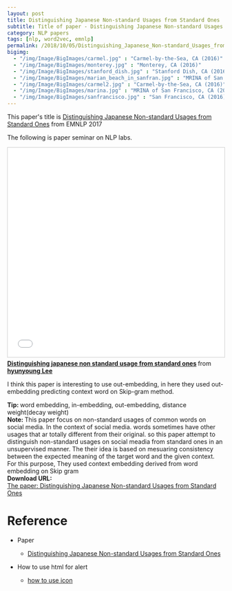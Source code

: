 ```yaml
---
layout: post
title: Distinguishing Japanese Non-standard Usages from Standard Ones
subtitle: Title of paper - Distinguishing Japanese Non-standard Usages from Standard Onesn
category: NLP papers
tags: [nlp, word2vec, emnlp]
permalink: /2018/10/05/Distinguishing_Japanese_Non-standard_Usages_from_Standard_Ones/
bigimg: 
  - "/img/Image/BigImages/carmel.jpg" : "Carmel-by-the-Sea, CA (2016)"
  - "/img/Image/BigImages/monterey.jpg" : "Monterey, CA (2016)"
  - "/img/Image/BigImages/stanford_dish.jpg" : "Stanford Dish, CA (2016)"
  - "/img/Image/BigImages/marian_beach_in_sanfran.jpg" : "MRINA of San Francisco, CA (2016)"
  - "/img/Image/BigImages/carmel2.jpg" : "Carmel-by-the-Sea, CA (2016)"
  - "/img/Image/BigImages/marina.jpg" : "MRINA of San Francisco, CA (2016)"
  - "/img/Image/BigImages/sanfrancisco.jpg" : "San Francisco, CA (2016)"
---
```


This paper's title is [Distinguishing Japanese Non-standard Usages from Standard Ones](https://www.aclweb.org/anthology/D17-1246) from EMNLP 2017

The following is paper seminar on NLP labs.

<iframe src="//www.slideshare.net/slideshow/embed_code/key/oKiTrIuvjAWn6V" width="595" height="485" frameborder="0" marginwidth="0" marginheight="0" scrolling="no" style="border:1px solid #CCC; border-width:1px; margin-bottom:5px; max-width: 100%;" allowfullscreen> </iframe> <div style="margin-bottom:5px"> <strong> <a href="//www.slideshare.net/HyunYoungLee3/distinguishing-japanese-non-standard-usage-from-standard-ones" title="Distinguishing japanese non standard usage from standard ones" target="_blank">Distinguishing japanese non standard usage from standard ones</a> </strong> from <strong><a href="https://www.slideshare.net/HyunYoungLee3" target="_blank">hyunyoung Lee</a></strong> </div>


I think this paper is interesting to use out-embedding, in here they used out-embedding predicting context word on Skip-gram method.

<div class="alert alert-success" role="alert"><i class="fa fa-check-square-o"></i> <b>Tip: </b>
word embedding, in-embedding, out-embedding, distance weight(decay weight)
</div>


<div class="alert alert-info" role="alert"><i class="fa fa-info-circle"></i> <b>Note: </b>
This paper focus on non-standard usages of common words on social media. In the context of social media. words sometimes have other usages that ar totally different from their original. so this paper attempt to distinguish non-standard usages on social meadia from standard ones in an unsupervised manner. The their idea is based on mesuaring consistency between the expected meaning of the target word and the given context. For this purpose, They used context embedding derived from word embedding on Skip gram
</div>
  
  
<div class="alert alert-success" role="alert"><i class="fa fa-paperclip fa-lg"></i> <b>Download URL: </b><br>
  <a href="https://www.aclweb.org/anthology/D17-1246">The paper: Distinguishing Japanese Non-standard Usages from Standard Ones</a>
</div>

# Reference 

- Paper 
  - [Distinguishing Japanese Non-standard Usages from Standard Ones](https://www.aclweb.org/anthology/D17-1246)
 
- How to use html for alert
  - [how to use icon](http://idratherbewriting.com/documentation-theme-jekyll/mydoc_icons.html) 
